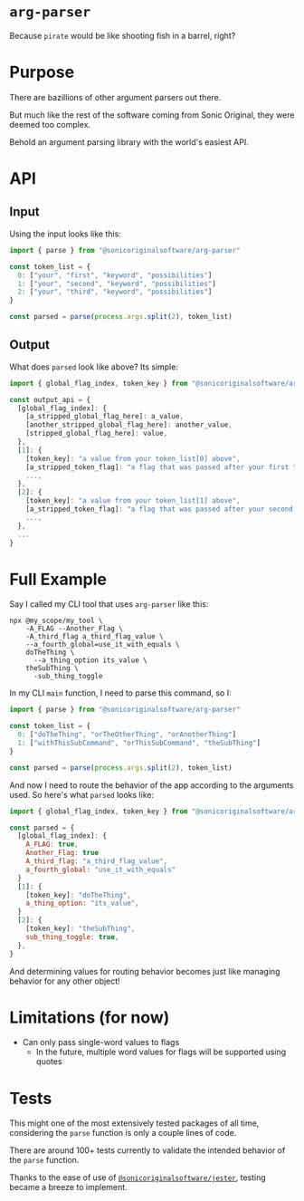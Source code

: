 # `arg-parser`

Because `pirate` would be like shooting fish in a barrel, right?

# Purpose

There are bazillions of other argument parsers out there.

But much like the rest of the software coming from Sonic Original, they were deemed too complex.

Behold an argument parsing library with the world's easiest API.

# API

## Input

Using the input looks like this:

```js
import { parse } from "@sonicoriginalsoftware/arg-parser"

const token_list = {
  0: ["your", "first", "keyword", "possibilities"]
  1: ["your", "second", "keyword", "possibilities"]
  2: ["your", "third", "keyword", "possibilities"]
}

const parsed = parse(process.args.split(2), token_list)
```

## Output

What does `parsed` look like above? Its simple:

```js
import { global_flag_index, token_key } from "@sonicoriginalsoftware/arg-parser"

const output_api = {
  [global_flag_index]: {
    [a_stripped_global_flag_here]: a_value,
    [another_stripped_global_flag_here]: another_value,
    [stripped_global_flag_here]: value,
  },
  [1]: {
    [token_key]: "a value from your token_list[0] above",
    [a_stripped_token_flag]: "a flag that was passed after your first token",
    ...,
  },
  [2]: {
    [token_key]: "a value from your token_list[1] above",
    [a_stripped_token_flag]: "a flag that was passed after your second token",
    ...,
  },
  ...
}
```

# Full Example

Say I called my CLI tool that uses `arg-parser` like this:

```
npx @my_scope/my_tool \
    -A_FLAG --Another_Flag \
    -A_third_flag a_third_flag_value \
    --a_fourth_global=use_it_with_equals \
    doTheThing \
      --a_thing_option its_value \
    theSubThing \
      -sub_thing_toggle
```

In my CLI `main` function, I need to parse this command, so I:

```js
import { parse } from "@sonicoriginalsoftware/arg-parser"

const token_list = {
  0: ["doTheThing", "orTheOtherThing", "orAnotherThing"]
  1: ["withThisSubCommand", "orThisSubCommand", "theSubThing"]
}

const parsed = parse(process.args.split(2), token_list)
```

And now I need to route the behavior of the app according to the arguments used. So here's what `parsed` looks like:

```js
import { global_flag_index, token_key } from "@sonicoriginalsoftware/arg-parser"

const parsed = {
  [global_flag_index]: {
    A_FLAG: true,
    Another_Flag: true
    A_third_flag: "a_third_flag_value",
    a_fourth_global: "use_it_with_equals"
  }
  [1]: {
    [token_key]: "doTheThing",
    a_thing_option: "its_value",
  }
  [2]: {
    [token_key]: "theSubThing",
    sub_thing_toggle: true,
  },
}
```

And determining values for routing behavior becomes just like managing behavior for any other object!

# Limitations (for now)

- Can only pass single-word values to flags
  - In the future, multiple word values for flags will be supported using quotes

# Tests

This might one of the most extensively tested packages of all time, considering the `parse` function is only a couple lines of code.

There are around 100+ tests currently to validate the intended behavior of the `parse` function.

Thanks to the ease of use of [`@sonicoriginalsoftware/jester`](SonicOriginalSoftware/jester), testing became a breeze to implement.
